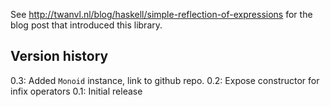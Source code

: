 See http://twanvl.nl/blog/haskell/simple-reflection-of-expressions for the blog post that introduced this library.

Version history
------

0.3: Added `Monoid` instance, link to github repo. 
0.2: Expose constructor for infix operators 
0.1: Initial release

